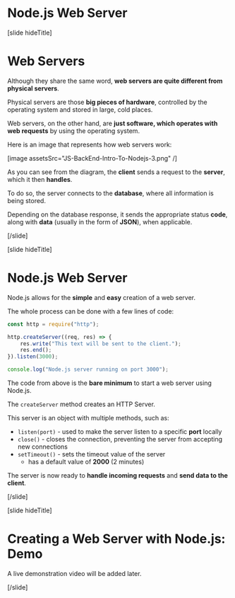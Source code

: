 # Node.js Web Server

[slide hideTitle]

# Web Servers

Although they share the same word, **web servers are quite different from physical servers**.

Physical servers are those **big pieces of hardware**, controlled by the operating system and stored in large, cold places.

Web servers, on the other hand, are **just software, which operates with web requests** by using the operating system.

Here is an image that represents how web servers work:

[image assetsSrc="JS-BackEnd-Intro-To-Nodejs-3.png" /]

As you can see from the diagram, the **client** sends a request to the **server**, which it then **handles**.

To do so, the server connects to the **database**, where all information is being stored.

Depending on the database response, it sends the appropriate status **code**, along with **data** (usually in the form of **JSON**), when applicable.

[/slide]

[slide hideTitle]

# Node.js Web Server

Node.js allows for the **simple** and **easy** creation of a web server.

The whole process can be done with a few lines of code:

```js
const http = require("http");

http.createServer((req, res) => {
    res.write("This text will be sent to the client.");
    res.end();
}).listen(3000);

console.log("Node.js server running on port 3000");
```

The code from above is the **bare minimum** to start a web server using Node.js.

The `createServer` method creates an HTTP Server.

This server is an object with multiple methods, such as:

- `listen(port)` - used to make the server listen to a specific **port** locally
- `close()` - closes the connection, preventing the server from accepting new connections
- `setTimeout()` - sets the timeout value of the server
  * has a default value of **2000** (2 minutes)

The server is now ready to **handle incoming requests** and **send data to the client**.

[/slide]

[slide hideTitle]
# Creating a Web Server with Node.js: Demo

A live demonstration video will be added later.

[/slide]